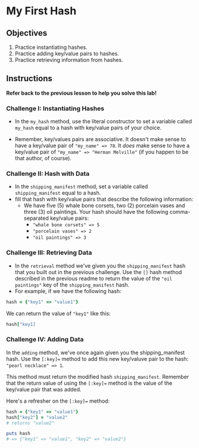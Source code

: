 # My First Hash

## Objectives

1. Practice instantiating hashes.
2. Practice adding key/value pairs to hashes.
3. Practice retrieving information from hashes.

## Instructions 

**Refer back to the previous lesson to help you solve this lab!**

### Challenge I: Instantiating Hashes

* In the `my_hash` method, use the literal constructor to set a variable called `my_hash` equal to a hash with key/value pairs of your choice. 

* Remember, key/values pairs are associative. It doesn't make sense to have a key/value pair of `"my_name" => 78`. It *does* make sense to have a key/value pair of `"my_name" => "Herman Melville"` (if you happen to be that author, of course). 

### Challenge II: Hash with Data

* In the `shipping_manifest` method, set a variable called `shipping_manifest` equal to a hash.
* fill that hash with key/value pairs that describe the following information: 
    * We have five (5) whale bone corsets, two (2) porcelain vases and three (3) oil paintings. Your hash should have the following comma-separated key/value pairs:
      * `"whale bone corsets" => 5`
      * `"porcelain vases" => 2`
      * `"oil paintings" => 3`

### Challenge III: Retrieving Data 

* In the `retrieval` method we've given you the `shipping_manifest` hash that you built out in the previous challenge. Use the `[]` hash method described in the previous readme to return the value of the `"oil paintings"` key of the `shipping_manifest` hash. 
* For example, if we have the following hash: 

```ruby
hash = {"key1" => "value1"}
```

We can return the value of `"key1"` like this: 

```ruby
hash["key1]
```
### Challenge IV: Adding Data

In the `adding` method, we've once again given you the shipping_manifest hash. Use the `[:key]=` method to add this new key/valuve pair to the hash: `"pearl necklace" => 1`.

This method must return the modified hash `shipping_manifest`. Remember that the return value of using the `[:key]=` method is the value of the key/value pair that was added.

Here's a refresher on the `[:key]=` method: 

```ruby 
hash = {"key1" => "value1"}
hash["key2"] = "value2"
# returns "value2"

puts hash
# => {"key1" => "value1", "key2" => "value2"}
```




